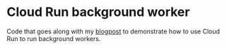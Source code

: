 # Cloud Run background worker

Code that goes along with my [blogpost](https://g.company/en_nl/blog/) to demonstrate how to use Cloud Run to run background workers.